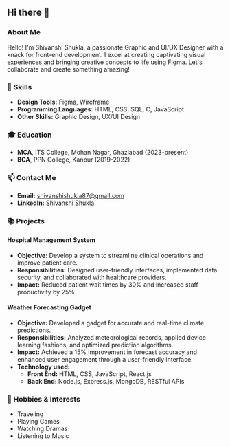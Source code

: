 ## Hi there 👋

### About Me

Hello! I'm Shivanshi Shukla, a passionate Graphic and UI/UX Designer with a knack for front-end development. I excel at creating captivating visual experiences and bringing creative concepts to life using Figma. Let's collaborate and create something amazing!

### 🌟 Skills
- **Design Tools:** Figma, Wireframe
- **Programming Languages:** HTML, CSS, SQL, C, JavaScript
- **Other Skills:** Graphic Design, UX/UI Design

### 🎓 Education
- **MCA**, ITS College, Mohan Nagar, Ghaziabad (2023-present)
- **BCA**, PPN College, Kanpur (2019-2022)

### 📫 Contact Me
- **Email:** shivanshishukla87@gmail.com
- **LinkedIn:** [Shivanshi Shukla](https://www.linkedin.com/in/shivanshi-shukla-b1507b247)

### 📚 Projects

#### Hospital Management System
- **Objective:** Develop a system to streamline clinical operations and improve patient care.
- **Responsibilities:** Designed user-friendly interfaces, implemented data security, and collaborated with healthcare providers.
- **Impact:** Reduced patient wait times by 30% and increased staff productivity by 25%.

#### Weather Forecasting Gadget
- **Objective:** Developed a gadget for accurate and real-time climate predictions.
- **Responsibilities:** Analyzed meteorological records, applied device learning fashions, and optimized prediction algorithms.
- **Impact:** Achieved a 15% improvement in forecast accuracy and enhanced user engagement through a user-friendly interface.
- **Technology used:** 
  - **Front End:** HTML, CSS, JavaScript, React.js
  - **Back End:** Node.js, Express.js, MongoDB, RESTful APIs

### 🎨 Hobbies & Interests
- Traveling
- Playing Games
- Watching Dramas
- Listening to Music
